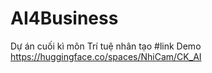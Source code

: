# AI4Business
Dự án cuối kì môn Trí tuệ nhân tạo
#link Demo
https://huggingface.co/spaces/NhiCam/CK_AI
